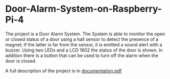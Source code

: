 # Door-Alarm-System-on-Raspberry-Pi-4
The project is a Door Alarm System. The System is able to monitor the open or closed status of
a door using a hall sensor to detect the presence of a magnet; if the latter is far from the sensor,
it is emitted a sound alert with a buzzer. Using two LEDs and a LCD 1602 the status of the
door is shown. In addition there is a button that can be used to turn off the alarm when the
door is closed.

A full description of the project is in [documentation.pdf](documentation/documentation.pdf)
